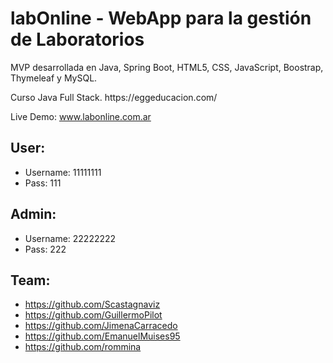 # labOnline - WebApp para la gestión de Laboratorios
<p>MVP desarrollada en Java, Spring Boot, HTML5, CSS, JavaScript, Boostrap, Thymeleaf y MySQL.</p>
<p>Curso Java Full Stack. https://eggeducacion.com/</p>



Live Demo: www.labonline.com.ar 

## User:
- Username: 11111111
- Pass: 111


## Admin:
- Username: 22222222
- Pass: 222


## Team:
- https://github.com/Scastagnaviz
- https://github.com/GuillermoPilot
- https://github.com/JimenaCarracedo
- https://github.com/EmanuelMuises95
- https://github.com/rommina
